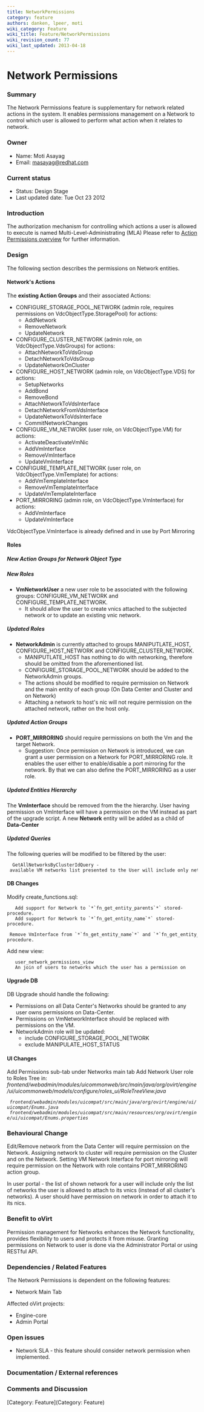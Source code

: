 ```yaml
---
title: NetworkPermissions
category: feature
authors: danken, lpeer, moti
wiki_category: Feature
wiki_title: Feature/NetworkPermissions
wiki_revision_count: 77
wiki_last_updated: 2013-04-18
---
```


# Network Permissions

### Summary

The Network Permissions feature is supplementary for network related actions in the system. It enables permissions management on a Network to control which user is allowed to perform what action when it relates to network.

### Owner

*   Name: Moti Asayag
*   Email: masayag@redhat.com

### Current status

*   Status: Design Stage
*   Last updated date: Tue Oct 23 2012

### Introduction

The authorization mechanism for controlling which actions a user is allowed to execute is named Multi-Level-Administrating (MLA)
Please refer to [Action Permissions overview](http://wiki.ovirt.org/wiki/Action_Permissions_overview) for further information.

### Design

The following section describes the permissions on Network entities.

#### Network's Actions

The **existing Action Groups** and their associated Actions:

*   CONFIGURE_STORAGE_POOL_NETWORK (admin role, requires permissions on VdcObjectType.StoragePool) for actions:
    -   AddNetwork
    -   RemoveNetwork
    -   UpdateNetwork
*   CONFIGURE_CLUSTER_NETWORK (admin role, on VdcObjectType.VdsGroups) for actions:
    -   AttachNetworkToVdsGroup
    -   DetachNetworkToVdsGroup
    -   UpdateNetworkOnCluster
*   CONFIGURE_HOST_NETWORK (admin role, on VdcObjectType.VDS) for actions:
    -   SetupNetworks
    -   AddBond
    -   RemoveBond
    -   AttachNetworkToVdsInterface
    -   DetachNetworkFromVdsInterface
    -   UpdateNetworkToVdsInterface
    -   CommitNetworkChanges
*   CONFIGURE_VM_NETWORK (user role, on VdcObjectType.VM) for actions:
    -   ActivateDeactivateVmNic
    -   AddVmInterface
    -   RemoveVmInterface
    -   UpdateVmInterface
*   CONFIGURE_TEMPLATE_NETWORK (user role, on VdcObjectType.VmTemplate) for actions:
    -   AddVmTemplateInterface
    -   RemoveVmTemplateInterface
    -   UpdateVmTemplateInterface
*   PORT_MIRRORING (admin role, on VdcObjectType.VmInterface) for actions:
    -   AddVmInterface
    -   UpdateVmInterface

VdcObjectType.VmInterface is already defined and in use by Port Mirroring

#### Roles

##### New Action Groups for Network Object Type

##### New Roles

*   **VmNetworkUser** a new user role to be associated with the following groups: CONFIGURE_VM_NETWORK and CONFIGURE_TEMPLATE_NETWORK.
    -   It should allow the user to create vnics attached to the subjected network or to update an existing vnic network.

##### Updated Roles

*   **NetworkAdmin** is currently attached to groups MANIPUTLATE_HOST, CONFIGURE_HOST_NETWORK and CONFIGURE_CLUSTER_NETWORK.
    -   MANIPUTLATE_HOST has nothing to do with networking, therefore should be omitted from the aforementioned list.
    -   CONFIGURE_STORAGE_POOL_NETWORK should be added to the NetworkAdmin groups.
    -   The actions should be modified to require permission on Network and the main entity of each group (On Data Center and Cluster and on Network)
    -   Attaching a network to host's nic will not require permission on the attached network, rather on the host only.

##### Updated Action Groups

*   **PORT_MIRRORING** should require permissions on both the Vm and the target Network.
    -   Suggestion: Once permission on Network is introduced, we can grant a user permission on a Network for PORT_MIRRORING role. It enables the user either to enable/disable a port mirroring for the network. By that we can also define the PORT_MIRRORING as a user role.

##### Updated Entities Hierarchy

The **VmInterface** should be removed from the the hierarchy. User having permission on VmInterface will have a permission on the VM instead as part of the upgrade script. A new **Network** entity will be added as a child of **Data-Center**

##### Updated Queries

The following queries will be modified to be filtered by the user:

      GetAllNetworksByClusterIdQuery - available VM networks list presented to the User will include only network the user has permission on

#### DB Changes

Modify create_functions.sql:

       Add support for Network to `*`fn_get_entity_parents`*` stored-procedure.
       Add support for Network to `*`fn_get_entity_name`*` stored-procedure.
       Remove VmInterface from `*`fn_get_entity_name`*` and `*`fn_get_entity_parents`*` stored-procedure.

Add new view:

       user_network_permissions_view
       An join of users to networks which the user has a permission on

#### Upgrade DB

DB Upgrade should handle the following:

*   Permissions on all Data Center's Networks should be granted to any user owns permissions on Data-Center.
*   Permissions on VmNetworkInterface should be replaced with permissions on the VM.
*   NetworkAdmin role will be updated:
    -   include CONFIGURE_STORAGE_POOL_NETWORK
    -   exclude MANIPULATE_HOST_STATUS

#### UI Changes

Add Permissions sub-tab under Networks main tab
Add Network User role to Roles Tree in:
 *frontend/webadmin/modules/uicommonweb/src/main/java/org/ovirt/engine/ui/uicommonweb/models/configure/roles_ui/RoleTreeView.java*

` `*`frontend/webadmin/modules/uicompat/src/main/java/org/ovirt/engine/ui/uicompat/Enums.java`*
` `*`frontend/webadmin/modules/uicompat/src/main/resources/org/ovirt/engine/ui/uicompat/Enums.properties`*

### Behavioural Change

Edit/Remove network from the Data Center will require permission on the Network. Assigning network to cluster will require permission on the Cluster and on the Network. Setting VM Network Interface for port mirroring will require permission on the Network with role contains PORT_MIRRORING action group.

In user portal - the list of shown network for a user will include only the list of networks the user is allowed to attach to its vnics (instead of all cluster's networks). A user should have permission on network in order to attach it to its nics.

### Benefit to oVirt

Permission management for Networks enhances the Network functionality, provides flexibility to users and protects it from misuse.
Granting permissions on Network to user is done via the Administrator Portal or using RESTful API.

### Dependencies / Related Features

The Network Permissions is dependent on the following features:

*   Network Main Tab

Affected oVirt projects:

*   Engine-core
*   Admin Portal

### Open issues

*   Network SLA - this feature should consider network permission when implemented.

### Documentation / External references

### Comments and Discussion

[Category: Feature](Category: Feature)
